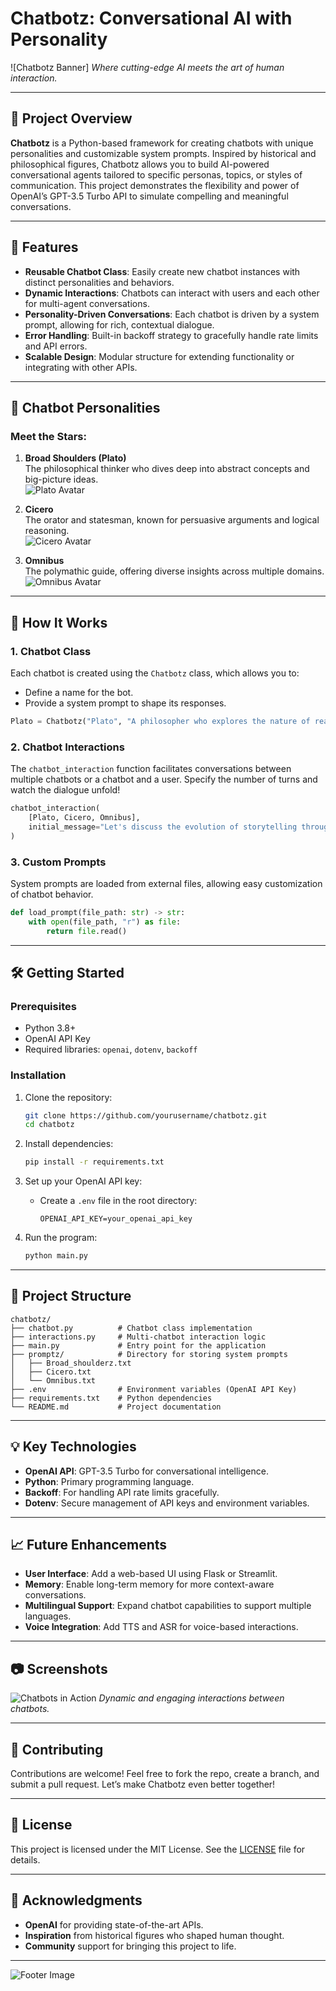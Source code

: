 # Chatbotz: Conversational AI with Personality

![Chatbotz Banner] 
*Where cutting-edge AI meets the art of human interaction.*

---

## 🚀 **Project Overview**

**Chatbotz** is a Python-based framework for creating chatbots with unique personalities and customizable system prompts. Inspired by historical and philosophical figures, Chatbotz allows you to build AI-powered conversational agents tailored to specific personas, topics, or styles of communication. This project demonstrates the flexibility and power of OpenAI’s GPT-3.5 Turbo API to simulate compelling and meaningful conversations.

---

## 🌟 **Features**

- **Reusable Chatbot Class**: Easily create new chatbot instances with distinct personalities and behaviors.
- **Dynamic Interactions**: Chatbots can interact with users and each other for multi-agent conversations.
- **Personality-Driven Conversations**: Each chatbot is driven by a system prompt, allowing for rich, contextual dialogue.
- **Error Handling**: Built-in backoff strategy to gracefully handle rate limits and API errors.
- **Scalable Design**: Modular structure for extending functionality or integrating with other APIs.

---

## 🤖 **Chatbot Personalities**

### Meet the Stars:

1. **Broad Shoulders (Plato)**  
   The philosophical thinker who dives deep into abstract concepts and big-picture ideas.  
   ![Plato Avatar](https://via.placeholder.com/200x200.png?text=Plato)

2. **Cicero**  
   The orator and statesman, known for persuasive arguments and logical reasoning.  
   ![Cicero Avatar](https://via.placeholder.com/200x200.png?text=Cicero)

3. **Omnibus**  
   The polymathic guide, offering diverse insights across multiple domains.  
   ![Omnibus Avatar](https://via.placeholder.com/200x200.png?text=Omnibus)

---

## 📜 **How It Works**

### 1. **Chatbot Class**
Each chatbot is created using the `Chatbotz` class, which allows you to:
- Define a name for the bot.
- Provide a system prompt to shape its responses.

```python
Plato = Chatbotz("Plato", "A philosopher who explores the nature of reality and ideas.")
```

### 2. **Chatbot Interactions**
The `chatbot_interaction` function facilitates conversations between multiple chatbots or a chatbot and a user. Specify the number of turns and watch the dialogue unfold!

```python
chatbot_interaction(
    [Plato, Cicero, Omnibus],
    initial_message="Let's discuss the evolution of storytelling through history."
)
```

### 3. **Custom Prompts**
System prompts are loaded from external files, allowing easy customization of chatbot behavior.

```python
def load_prompt(file_path: str) -> str:
    with open(file_path, "r") as file:
        return file.read()
```

---

## 🛠️ **Getting Started**

### Prerequisites

- Python 3.8+
- OpenAI API Key
- Required libraries: `openai`, `dotenv`, `backoff`

### Installation

1. Clone the repository:
   ```bash
   git clone https://github.com/yourusername/chatbotz.git
   cd chatbotz
   ```

2. Install dependencies:
   ```bash
   pip install -r requirements.txt
   ```

3. Set up your OpenAI API key:
   - Create a `.env` file in the root directory:
     ```env
     OPENAI_API_KEY=your_openai_api_key
     ```

4. Run the program:
   ```bash
   python main.py
   ```

---

## 📂 **Project Structure**

```
chatbotz/
├── chatbot.py          # Chatbot class implementation
├── interactions.py     # Multi-chatbot interaction logic
├── main.py             # Entry point for the application
├── promptz/            # Directory for storing system prompts
│   ├── Broad_shoulderz.txt
│   ├── Cicero.txt
│   └── Omnibus.txt
├── .env                # Environment variables (OpenAI API Key)
├── requirements.txt    # Python dependencies
└── README.md           # Project documentation
```

---

## 💡 **Key Technologies**

- **OpenAI API**: GPT-3.5 Turbo for conversational intelligence.
- **Python**: Primary programming language.
- **Backoff**: For handling API rate limits gracefully.
- **Dotenv**: Secure management of API keys and environment variables.

---

## 📈 **Future Enhancements**

- **User Interface**: Add a web-based UI using Flask or Streamlit.
- **Memory**: Enable long-term memory for more context-aware conversations.
- **Multilingual Support**: Expand chatbot capabilities to support multiple languages.
- **Voice Integration**: Add TTS and ASR for voice-based interactions.

---

## 📷 **Screenshots**

![Chatbots in Action](https://via.placeholder.com/800x400.png?text=Chatbot+Interaction+Screenshot)
*Dynamic and engaging interactions between chatbots.*

---

## 🤝 **Contributing**

Contributions are welcome! Feel free to fork the repo, create a branch, and submit a pull request. Let’s make Chatbotz even better together!

---

## 📜 **License**

This project is licensed under the MIT License. See the [LICENSE](LICENSE) file for details.

---

## 🙌 **Acknowledgments**

- **OpenAI** for providing state-of-the-art APIs.
- **Inspiration** from historical figures who shaped human thought.
- **Community** support for bringing this project to life.

---

![Footer Image](https://via.placeholder.com/1200x100.png?text=Thank+you+for+exploring+Chatbotz!)

